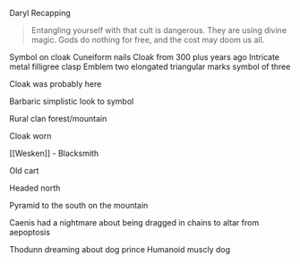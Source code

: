 Daryl Recapping

> Entangling yourself with that cult is dangerous. They are using divine magic. Gods do nothing for free, and the cost may doom us all.

Symbol on cloak 
Cuneiform nails
Cloak from 300 plus years ago
Intricate metal filligree clasp
Emblem two elongated triangular marks
symbol of three

Cloak was probably here

Barbaric simplistic look to symbol

Rural clan forest/mountain

Cloak worn 

[[Wesken]] - Blacksmith

Old cart


Headed north 

Pyramid to the south on the mountain

Caenis had a nightmare about being dragged in chains to altar from aepoptosis

Thodunn dreaming about dog prince
	Humanoid muscly dog
	